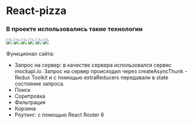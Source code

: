 # React-pizza

### В проекте использовались такие технологии
<img src="https://img.shields.io/badge/Sass(Scss)-black?style=for-the-badge&logo=Sass&logoColor=red"/> <img src="https://img.shields.io/badge/JavaScript-black?style=for-the-badge&logo=JavaScript&logoColor=red"/> <img src="https://img.shields.io/badge/React-black?style=for-the-badge&logo=React&logoColor=red"/> <img src="https://img.shields.io/badge/React Router 6-black?style=for-the-badge&logo=React Router&logoColor=red"/> <img src="https://img.shields.io/badge/Redux Toolkit-black?style=for-the-badge&logo=Redux&logoColor=red"/> <img src="https://img.shields.io/badge/Typescript-black?style=for-the-badge&logo=TYpescript&logoColor=red"/> 

Функционал сайта:
- Запрос на сервер: в качестве сервера использовался сервис mockapi.io. Запрос на сервер происходил через createAsyncThunk - Redux Toolkit и с помощью extraReducers передавали в state состояние запроса.
- Поиск 
- Соритровка
- Фильтрация
- Корзина
- Роутинг: с помощью React Router 6

